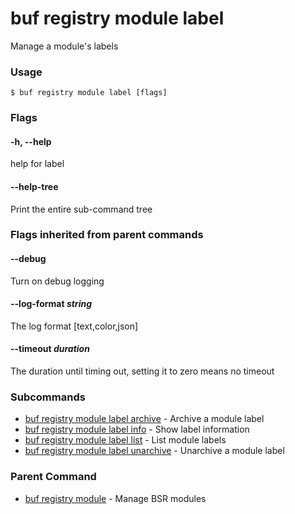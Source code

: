# buf registry module label

Manage a module's labels

### Usage

```console
$ buf registry module label [flags]
```

### Flags

#### \-h, --help

help for label

#### \--help-tree

Print the entire sub-command tree

### Flags inherited from parent commands

#### \--debug

Turn on debug logging

#### \--log-format _string_

The log format \[text,color,json\]

#### \--timeout _duration_

The duration until timing out, setting it to zero means no timeout

### Subcommands

- [buf registry module label archive](archive/) - Archive a module label
- [buf registry module label info](info/) - Show label information
- [buf registry module label list](list/) - List module labels
- [buf registry module label unarchive](unarchive/) - Unarchive a module label

### Parent Command

- [buf registry module](../) - Manage BSR modules
